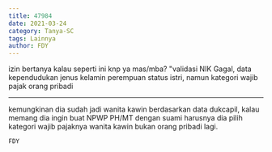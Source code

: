 ```yaml
---
title: 47984
date: 2021-03-24
category: Tanya-SC
tags: Lainnya
author: FDY
---
```


izin bertanya kalau seperti ini knp ya mas/mba? "validasi NIK Gagal, data kependudukan jenus kelamin perempuan status istri, namun kategori wajib pajak orang pribadi

---

kemungkinan dia sudah jadi wanita kawin berdasarkan data dukcapil, kalau memang dia ingin buat NPWP PH/MT dengan suami harusnya dia pilih kategori wajib pajaknya wanita kawin bukan orang pribadi lagi.

`FDY`
